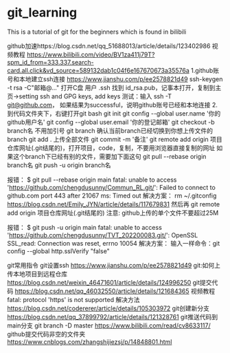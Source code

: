 # git_learning
This is a tutorial of git for the beginners which is found in bilibili

github加速https://blog.csdn.net/qq_51688013/article/details/123402986
视频教程
https://www.bilibili.com/video/BV1za411j79T?spm_id_from=333.337.search-card.all.click&vd_source=589132dab1c04f6e167670673a35576a
1.github账号和本地建立ssh连接
https://www.jianshu.com/p/ee2578821d49
ssh-keygen -t rsa -C"邮箱@..."
打开C盘 用户 .ssh 找到 id_rsa.pub，记事本打开，复制到主页->setting
ssh and GPG keys, add keys
测试：输入 ssh -T git@github.com， 如果结果为successful，说明github账号已经和本地连接
2.到代码文件夹下，右键打开git bash
git init
git config --global user.name '你的github用户名'
git config --global user.email '你的登记邮箱'
git checkout -b branch名 不用加引号
git branch 确认当前branch已经切换到你想上传文件的branch
git add . 上传全部文件
git commit -m '备注'
git remote add origin 项目仓库网址(.git结尾的)，打开项目，code，复制，不要用浏览器直接复制的网址
如果这个branch下已经有别的文件，需要加下面这句
git pull --rebase origin branch名
git push -u origin branch名

报错：
$ git pull --rebase origin main
fatal: unable to access 'https://github.com/chengdusunny/Commun_RL.git/': Failed to connect to github.com port 443 after 21067 ms: Timed out
解决方案：
rm ~/.gitconfig
https://blog.csdn.net/Emily_JYN/article/details/117679831
然后再 git remote add origin 项目仓库网址(.git结尾的)
注意: github上传的单个文件不要超过25M

报错：
$ git push -u origin main
fatal: unable to access 'https://github.com/chengdusunny/TVT_202200083.git/': OpenSSL SSL_read: Connection was reset, errno 10054
解决方案： 
输入一样命令：git config --global http.sslVerify "false"

git常用指令
git设置ssh
https://www.jianshu.com/p/ee2578821d49
git:如何上传本地项目到远程仓库
https://blog.csdn.net/weixin_46471601/article/details/124996250
git提交代码
https://blog.csdn.net/qq_46032550/article/details/121684365
视频教程
fatal: protocol 'https' is not supported 解决方法
https://blog.csdn.net/codererer/article/details/105303972
git创建新分支
https://blog.csdn.net/qq_37899792/article/details/121328761
git推送代码到main分支
git branch -D master
https://www.bilibili.com/read/cv8633117/
github提交代码非空的文件夹
https://www.cnblogs.com/zhangshijiezsj/p/14848801.html
